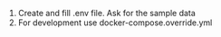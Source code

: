 1. Create and fill .env file. Ask for the sample data
2. For development use docker-compose.override.yml